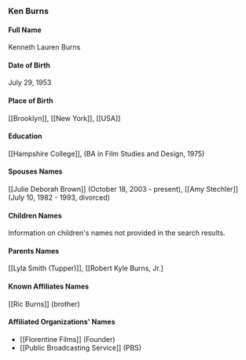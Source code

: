 ### Ken Burns

#### Full Name

Kenneth Lauren Burns

#### Date of Birth

July 29, 1953

#### Place of Birth

[[Brooklyn]], [[New York]], [[USA]]

#### Education

[[Hampshire College]], (BA in Film Studies and Design, 1975)

#### Spouses Names

[[Julie Deborah Brown]] (October 18, 2003 - present), [[Amy Stechler]] (July 10, 1982 - 1993, divorced)

#### Children Names

Information on children's names not provided in the search results.

#### Parents Names

[[Lyla Smith (Tupper)]], [[Robert Kyle Burns, Jr.]
#### Known Affiliates Names

[[Ric Burns]] (brother)

#### Affiliated Organizations' Names

- [[Florentine Films]] (Founder)
- [[Public Broadcasting Service]] (PBS)